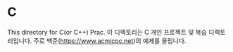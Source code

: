 # C
This directory for C(or C++) Prac.
이 디렉토리는 C 개인 프로젝트 및 복습 디렉토리입니다.
주로 백준(https://www.acmicpc.net)의 예제를 올립니다.
